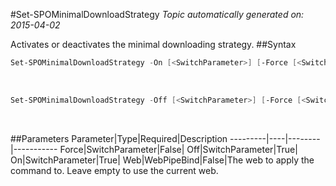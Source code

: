 #Set-SPOMinimalDownloadStrategy
*Topic automatically generated on: 2015-04-02*

Activates or deactivates the minimal downloading strategy.
##Syntax
```powershell
Set-SPOMinimalDownloadStrategy -On [<SwitchParameter>] [-Force [<SwitchParameter>]] [-Web [<WebPipeBind>]]
```
&nbsp;

```powershell
Set-SPOMinimalDownloadStrategy -Off [<SwitchParameter>] [-Force [<SwitchParameter>]] [-Web [<WebPipeBind>]]
```
&nbsp;

##Parameters
Parameter|Type|Required|Description
---------|----|--------|-----------
Force|SwitchParameter|False|
Off|SwitchParameter|True|
On|SwitchParameter|True|
Web|WebPipeBind|False|The web to apply the command to. Leave empty to use the current web.
